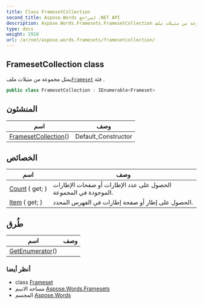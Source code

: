 ```yaml
---
title: Class FramesetCollection
second_title: Aspose.Words لمراجع .NET API
description: Aspose.Words.Framesets.FramesetCollection فصل. يمثل مجموعة من مثيلات ملفFrameset فئة .
type: docs
weight: 2910
url: /ar/net/aspose.words.framesets/framesetcollection/
---
```

## FramesetCollection class

يمثل مجموعة من مثيلات ملف[`Frameset`](../frameset/) فئة .

```csharp
public class FramesetCollection : IEnumerable<Frameset>
```

## المنشئون

| اسم | وصف |
| --- | --- |
| [FramesetCollection](framesetcollection/)() | Default_Constructor |

## الخصائص

| اسم | وصف |
| --- | --- |
| [Count](../../aspose.words.framesets/framesetcollection/count/) { get; } | الحصول على عدد الإطارات أو صفحات الإطارات الموجودة في المجموعة. |
| [Item](../../aspose.words.framesets/framesetcollection/item/) { get; } | الحصول على إطار أو صفحة إطارات في الفهرس المحدد. |

## طُرق

| اسم | وصف |
| --- | --- |
| [GetEnumerator](../../aspose.words.framesets/framesetcollection/getenumerator/)() |  |

### أنظر أيضا

* class [Frameset](../frameset/)
* مساحة الاسم [Aspose.Words.Framesets](../../aspose.words.framesets/)
* المجسم [Aspose.Words](../../)


